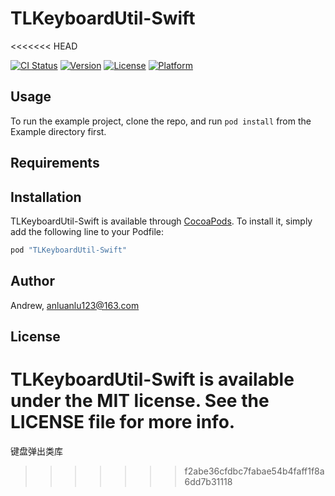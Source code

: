 # TLKeyboardUtil-Swift
<<<<<<< HEAD

[![CI Status](http://img.shields.io/travis/Andrew/TLKeyboardUtil-Swift.svg?style=flat)](https://travis-ci.org/Andrew/TLKeyboardUtil-Swift)
[![Version](https://img.shields.io/cocoapods/v/TLKeyboardUtil-Swift.svg?style=flat)](http://cocoapods.org/pods/TLKeyboardUtil-Swift)
[![License](https://img.shields.io/cocoapods/l/TLKeyboardUtil-Swift.svg?style=flat)](http://cocoapods.org/pods/TLKeyboardUtil-Swift)
[![Platform](https://img.shields.io/cocoapods/p/TLKeyboardUtil-Swift.svg?style=flat)](http://cocoapods.org/pods/TLKeyboardUtil-Swift)

## Usage

To run the example project, clone the repo, and run `pod install` from the Example directory first.

## Requirements

## Installation

TLKeyboardUtil-Swift is available through [CocoaPods](http://cocoapods.org). To install
it, simply add the following line to your Podfile:

```ruby
pod "TLKeyboardUtil-Swift"
```

## Author

Andrew, anluanlu123@163.com

## License

TLKeyboardUtil-Swift is available under the MIT license. See the LICENSE file for more info.
=======
键盘弹出类库
>>>>>>> f2abe36cfdbc7fabae54b4faff1f8a6dd7b31118
